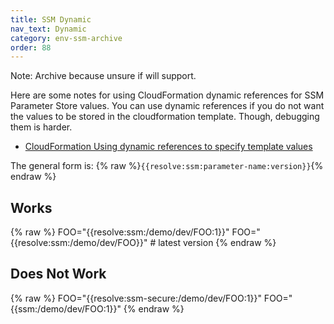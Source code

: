 ```yaml
---
title: SSM Dynamic
nav_text: Dynamic
category: env-ssm-archive
order: 88
---
```


Note: Archive because unsure if will support.

Here are some notes for using CloudFormation dynamic references for SSM Parameter Store values. You can use dynamic references if you do not want the values to be stored in the cloudformation template. Though, debugging them is harder.

* [CloudFormation Using dynamic references to specify template values](https://docs.aws.amazon.com/AWSCloudFormation/latest/UserGuide/dynamic-references.html)

The general form is: {% raw %}`{{resolve:ssm:parameter-name:version}}`{% endraw %}

## Works

{% raw %}
    FOO="{{resolve:ssm:/demo/dev/FOO:1}}"
    FOO="{{resolve:ssm:/demo/dev/FOO}}" # latest version
{% endraw %}

## Does Not Work

{% raw %}
    FOO="{{resolve:ssm-secure:/demo/dev/FOO:1}}"
    FOO="{{ssm:/demo/dev/FOO:1}}"
{% endraw %}

